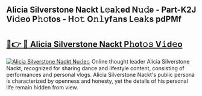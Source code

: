 ## Alicia Silverstone Nackt L𝚎a𝚔ed N𝚞𝚍e - Part-K2J Vi𝚍𝚎o P𝚑𝚘tos - H𝚘𝚝 O𝚗𝚕yf𝚊ns L𝚎a𝚔s pdPMf

# <h2><a href="http://kf3eo6i.oniu.top/?m=Alicia+Silverstone+Nackt">🔗👉 🔴 Alicia Silverstone Nackt P𝚑ot𝚘𝚜 V𝚒d𝚎o</a></h2>

[![Alicia Silverstone Nackt Nu𝚍e𝚜](https://i.imgur.com/0qMVB7G.gif)](http://kf3eo6i.oniu.top/?m=Alicia+Silverstone+Nackt)
Online thought leader Alicia Silverstone Nackt, recognized for sharing dance and lifestyle content, consisting of performances and personal vlogs. Alicia Silverstone Nackt's public persona is characterized by openness and honesty, yet the details of his personal life remain hidden from view.  
